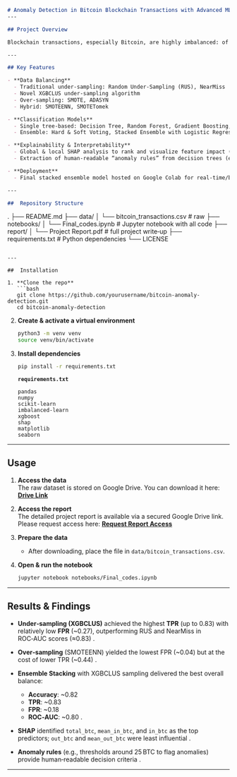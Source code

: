 ```markdown
# Anomaly Detection in Bitcoin Blockchain Transactions with Advanced ML and XAI
---

## Project Overview

Blockchain transactions, especially Bitcoin, are highly imbalanced: of over 30 million transactions, only 108 are labelled fraudulent. This project implements and evaluates multiple machine‑learning approaches—single and ensemble tree‑based models—combined with novel sampling techniques to detect anomalous Bitcoin transactions accurately while retaining interpretability through XAI (SHAP) and decision‑rule extraction.

---

## Key Features

- **Data Balancing**  
  - Traditional under‑sampling: Random Under‑Sampling (RUS), NearMiss  
  - Novel XGBCLUS under‑sampling algorithm  
  - Over‑sampling: SMOTE, ADASYN  
  - Hybrid: SMOTEENN, SMOTETomek

- **Classification Models**  
  - Single tree‑based: Decision Tree, Random Forest, Gradient Boosting, AdaBoost  
  - Ensemble: Hard & Soft Voting, Stacked Ensemble with Logistic Regression meta‑classifier  

- **Explainability & Interpretability**  
  - Global & local SHAP analysis to rank and visualize feature impact (e.g., `total_btc` is most influential) :
  - Extraction of human‑readable “anomaly rules” from decision trees (e.g., `if total_btc > 96.6 & in_btc > 236.2 then Anomalous (98–100% confidence)`) 

- **Deployment**  
  - Final stacked ensemble model hosted on Google Colab for real‑time/batch inference.

---

##  Repository Structure

```

.
├── README.md
├── data/
│   └── bitcoin\_transactions.csv         # raw
├── notebooks/
│   └── Final\_codes.ipynb                # Jupyter notebook with all code
├── report/
│   └── Project Report.pdf               # full project write‑up
├── requirements.txt                     # Python dependencies
└── LICENSE

````

---

##  Installation

1. **Clone the repo**  
   ```bash
   git clone https://github.com/yourusername/bitcoin-anomaly-detection.git
   cd bitcoin-anomaly-detection
````

2. **Create & activate a virtual environment**

   ```bash
   python3 -m venv venv
   source venv/bin/activate
   ```

3. **Install dependencies**

   ```bash
   pip install -r requirements.txt
   ```

   **`requirements.txt`** 

   ```
   pandas
   numpy
   scikit-learn
   imbalanced-learn
   xgboost
   shap
   matplotlib
   seaborn
   ```

---
## Usage

1. **Access the data**  
   The raw dataset is stored on Google Drive. You can download it here: **[Drive Link](https://drive.google.com/file/d/1kwhkOTtzikQFhuRBF_RwgCAKdOa0AeTV/view?usp=drive_link)**

2. **Access the report**  
   The detailed project report is available via a secured Google Drive link. Please request access here: **[Request Report Access](https://docs.google.com/document/d/1-LblGY6NcUy_iQvslUN9NwxlhLBZh8on/edit?usp=drive_link&ouid=113317600828046355730&rtpof=true&sd=true)**

3. **Prepare the data**  
   - After downloading, place the file in `data/bitcoin_transactions.csv`.

4. **Open & run the notebook**  
   ```bash
   jupyter notebook notebooks/Final_codes.ipynb


---

##  Results & Findings

* **Under‑sampling (XGBCLUS)** achieved the highest **TPR** (up to 0.83) with relatively low **FPR** (\~0.27), outperforming RUS and NearMiss in ROC‑AUC scores (≈0.83) .
* **Over‑sampling** (SMOTEENN) yielded the lowest FPR (\~0.04) but at the cost of lower TPR (\~0.44) .
* **Ensemble Stacking** with XGBCLUS sampling delivered the best overall balance:

  * **Accuracy**: \~0.82
  * **TPR**: \~0.83
  * **FPR**: \~0.18
  * **ROC‑AUC**: \~0.80 .
* **SHAP** identified `total_btc`, `mean_in_btc`, and `in_btc` as the top predictors; `out_btc` and `mean_out_btc` were least influential .
* **Anomaly rules** (e.g., thresholds around 25 BTC to flag anomalies) provide human‑readable decision criteria .

---
